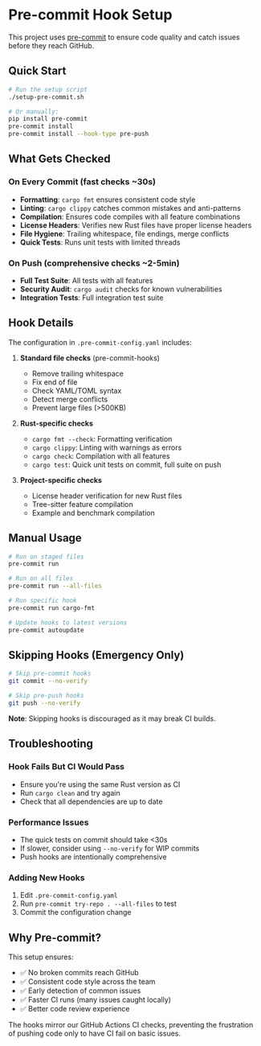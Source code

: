 # Pre-commit Hook Setup

This project uses [pre-commit](https://pre-commit.com/) to ensure code quality and catch issues before they reach GitHub.

## Quick Start

```bash
# Run the setup script
./setup-pre-commit.sh

# Or manually:
pip install pre-commit
pre-commit install
pre-commit install --hook-type pre-push
```

## What Gets Checked

### On Every Commit (fast checks ~30s)
- **Formatting**: `cargo fmt` ensures consistent code style
- **Linting**: `cargo clippy` catches common mistakes and anti-patterns
- **Compilation**: Ensures code compiles with all feature combinations
- **License Headers**: Verifies new Rust files have proper license headers
- **File Hygiene**: Trailing whitespace, file endings, merge conflicts
- **Quick Tests**: Runs unit tests with limited threads

### On Push (comprehensive checks ~2-5min)
- **Full Test Suite**: All tests with all features
- **Security Audit**: `cargo audit` checks for known vulnerabilities
- **Integration Tests**: Full integration test suite

## Hook Details

The configuration in `.pre-commit-config.yaml` includes:

1. **Standard file checks** (pre-commit-hooks)
   - Remove trailing whitespace
   - Fix end of file
   - Check YAML/TOML syntax
   - Detect merge conflicts
   - Prevent large files (>500KB)

2. **Rust-specific checks**
   - `cargo fmt --check`: Formatting verification
   - `cargo clippy`: Linting with warnings as errors
   - `cargo check`: Compilation with all features
   - `cargo test`: Quick unit tests on commit, full suite on push

3. **Project-specific checks**
   - License header verification for new Rust files
   - Tree-sitter feature compilation
   - Example and benchmark compilation

## Manual Usage

```bash
# Run on staged files
pre-commit run

# Run on all files
pre-commit run --all-files

# Run specific hook
pre-commit run cargo-fmt

# Update hooks to latest versions
pre-commit autoupdate
```

## Skipping Hooks (Emergency Only)

```bash
# Skip pre-commit hooks
git commit --no-verify

# Skip pre-push hooks
git push --no-verify
```

**Note**: Skipping hooks is discouraged as it may break CI builds.

## Troubleshooting

### Hook Fails But CI Would Pass
- Ensure you're using the same Rust version as CI
- Run `cargo clean` and try again
- Check that all dependencies are up to date

### Performance Issues
- The quick tests on commit should take <30s
- If slower, consider using `--no-verify` for WIP commits
- Push hooks are intentionally comprehensive

### Adding New Hooks
1. Edit `.pre-commit-config.yaml`
2. Run `pre-commit try-repo . --all-files` to test
3. Commit the configuration change

## Why Pre-commit?

This setup ensures:
- ✅ No broken commits reach GitHub
- ✅ Consistent code style across the team
- ✅ Early detection of common issues
- ✅ Faster CI runs (many issues caught locally)
- ✅ Better code review experience

The hooks mirror our GitHub Actions CI checks, preventing the frustration of pushing code only to have CI fail on basic issues.
